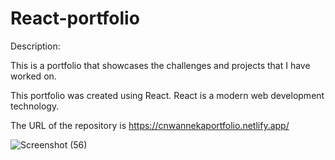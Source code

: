 # React-portfolio

Description:

This is a portfolio that showcases the challenges and projects that I have worked on.

This portfolio was created using React. React is a modern web development technology.

The URL of the repository is https://cnwannekaportfolio.netlify.app/

![Screenshot (56)](https://user-images.githubusercontent.com/68708065/228191615-a3c431ae-4491-414b-8a56-46e057c3f281.png)

